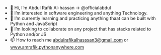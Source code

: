 - 👋 Hi, I’m Abdul Rafik Al-hassan -> @officialabdul
- 👀 I’m interested in software engineering and anything Technology.
- 🌱 I’m currently learning and practicing anything thaat can be built with Python and JavaScript
- 💞️ I’m looking to collaborate on any project that has stacks related to Python and/or JS
- 📫 How to reach me abdulrafikalhasssan3@gmail.com or www.amrafik.pythonanywhere.com

<!---
officialabdul/officialabdul is a ✨ special ✨ repository because its `README.md` (this file) appears on your GitHub profile.
You can click the Preview link to take a look at your changes.
--->
